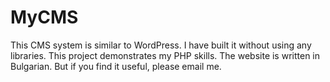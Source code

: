 # MyCMS
This CMS system is similar to WordPress. I have built it without using any libraries. This project demonstrates my PHP skills. The website is written in Bulgarian. But if you find it useful, please email me.
